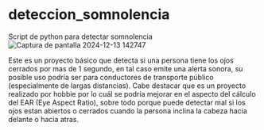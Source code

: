 # deteccion_somnolencia
 Script de python para detectar somnolencia
![Captura de pantalla 2024-12-13 142747](https://github.com/user-attachments/assets/ebf197a3-2c4e-4944-82c2-a5a19783dfa8)

Este es un proyecto básico que detecta si una persona tiene los ojos cerrados por mas de 1 segundo, en tal caso emite una alerta sonora, su posible uso podría ser para conductores de transporte público (especialmente de largas distancias). Cabe destacar que es un proyecto realizado por hobbie por lo cuál se podría mejorar en el aspecto del cálculo del EAR (Eye Aspect Ratio), sobre todo porque puede detectar mal si los ojos estan abiertos o cerrados cuando la persona inclina la cabeza hacia delante o hacia atras.
